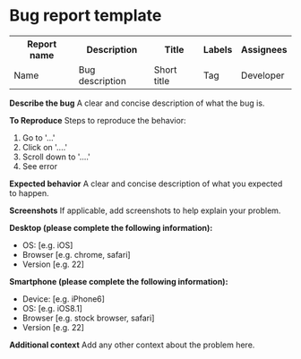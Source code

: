 # Bug report template

<table>
  <tbody>
    <tr>
      <th>Report name</th>
      <th>Description</th>
      <th>Title</th>
      <th>Labels</th>
      <th>Assignees</th>
    </tr>
    <tr>
      <td>Name</td>
      <td>Bug description</td>
      <td>Short title</td>
      <td>Tag</td>
      <td>Developer</td>
    </tr>
  </tbody>
</table>

**Describe the bug**
A clear and concise description of what the bug is.

**To Reproduce**
Steps to reproduce the behavior:
1. Go to '...'
2. Click on '....'
3. Scroll down to '....'
4. See error

**Expected behavior**
A clear and concise description of what you expected to happen.

**Screenshots**
If applicable, add screenshots to help explain your problem.

**Desktop (please complete the following information):**
 - OS: [e.g. iOS]
 - Browser [e.g. chrome, safari]
 - Version [e.g. 22]

**Smartphone (please complete the following information):**
 - Device: [e.g. iPhone6]
 - OS: [e.g. iOS8.1]
 - Browser [e.g. stock browser, safari]
 - Version [e.g. 22]

**Additional context**
Add any other context about the problem here.

